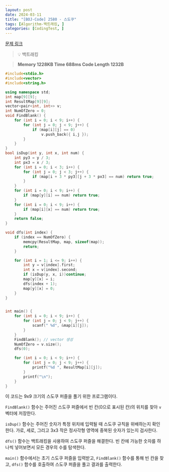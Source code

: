 ```yaml
---
layout: post
date: 2024-03-11
title: "[BOJ-Code] 2580 - 스도쿠"
tags: [Algorithm-백트래킹, ]
categories: [CodingTest, ]
---
```


[문제 링크](https://www.acmicpc.net/problem/2580)


> 💡 백트래킹


> **Memory   1228KB                                   Time   688ms                               Code Length   1232B**


```c++
#include<stdio.h>
#include<vector>
#include<string.h>

using namespace std;
int map[9][9];
int ResultMap[9][9];
vector<pair<int, int>> v;
int NumOfZero = 0;
void FindBlank() {
	for (int i = 0; i < 9; i++) {
		for (int j = 0; j < 9; j++) {
			if (map[i][j] == 0)
				v.push_back({ i,j });
		}
	}
}
bool isDup(int y, int x, int num) {
	int py3 = y / 3;
	int px3 = x / 3;
	for (int i = 0; i < 3; i++) {
		for (int j = 0; j < 3; j++) {
			if (map[i + 3 * py3][j + 3 * px3] == num) return true;
		}
	}
	for (int i = 0; i < 9; i++) {
		if (map[y][i] == num) return true;
	}
	for (int i = 0; i < 9; i++) {
		if (map[i][x] == num) return true;
	}
	return false;
}

void dfs(int index) {
	if (index == NumOfZero) {
		memcpy(ResultMap, map, sizeof(map));
		return;
	}

	for (int i = 1; i <= 9; i++) {
		int y = v[index].first;
		int x = v[index].second;
		if (isDup(y, x, i))continue;
		map[y][x] = i;
		dfs(index + 1);
		map[y][x] = 0;
	}
}


int main() {
	for (int i = 0; i < 9; i++) {
		for (int j = 0; j < 9; j++) {
			scanf(" %d", &map[i][j]);
		}
	}
	FindBlank(); // vector 생성
	NumOfZero = v.size();
	dfs(0);

	for (int i = 0; i < 9; i++) {
		for (int j = 0; j < 9; j++) {
			printf("%d ", ResultMap[i][j]);
		}
		printf("\n");
	}
}
```


이 코드는 9x9 크기의 스도쿠 퍼즐을 풀기 위한 프로그램이다.

`FindBlank()` 함수는 주어진 스도쿠 퍼즐에서 빈 칸(0으로 표시된 칸)의 위치를 찾아 `v` 벡터에 저장한다.

`isDup()` 함수는 주어진 숫자가 특정 위치에 입력될 때 스도쿠 규칙을 위배하는지 확인한다. 가로, 세로, 그리고 3x3 작은 정사각형 영역에 중복된 숫자가 있는지 검사한다.

`dfs()` 함수는 백트래킹을 사용하여 스도쿠 퍼즐을 해결한다. 빈 칸에 가능한 숫자를 하나씩 넣어보면서 모든 경우의 수를 탐색한다.

`main()` 함수에서는 초기 스도쿠 퍼즐을 입력받고, `FindBlank()` 함수를 통해 빈 칸을 찾고, `dfs()` 함수를 호출하여 스도쿠 퍼즐을 풀고 결과를 출력한다.

